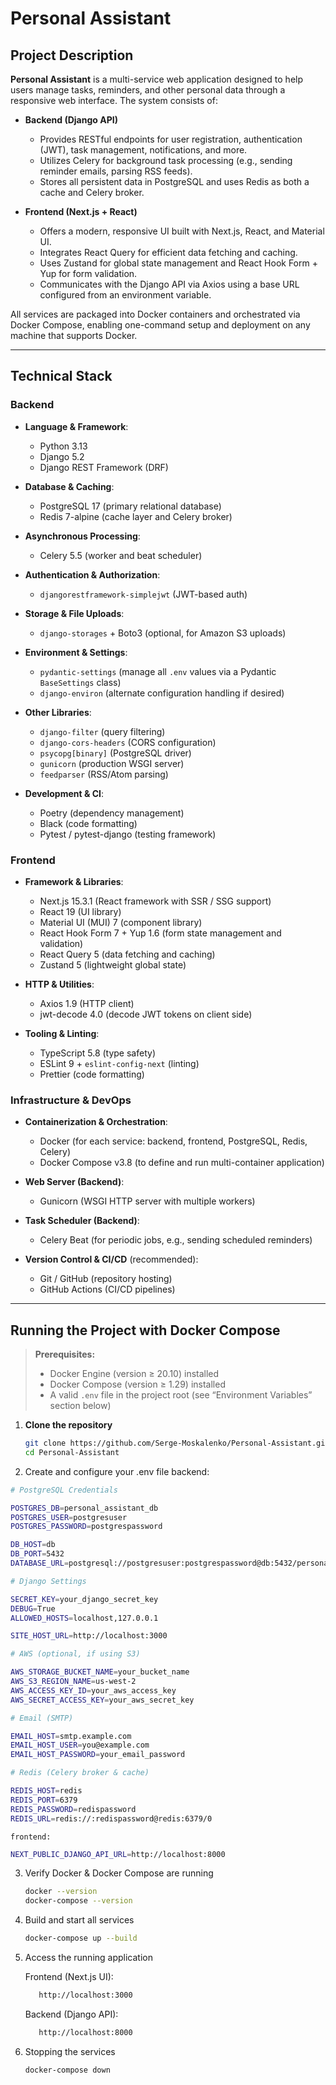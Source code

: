 # Personal Assistant

## Project Description

**Personal Assistant** is a multi-service web application designed to help users manage tasks, reminders, and other personal data through a responsive web interface. The system consists of:

- **Backend (Django API)**

  - Provides RESTful endpoints for user registration, authentication (JWT), task management, notifications, and more.
  - Utilizes Celery for background task processing (e.g., sending reminder emails, parsing RSS feeds).
  - Stores all persistent data in PostgreSQL and uses Redis as both a cache and Celery broker.

- **Frontend (Next.js + React)**
  - Offers a modern, responsive UI built with Next.js, React, and Material UI.
  - Integrates React Query for efficient data fetching and caching.
  - Uses Zustand for global state management and React Hook Form + Yup for form validation.
  - Communicates with the Django API via Axios using a base URL configured from an environment variable.

All services are packaged into Docker containers and orchestrated via Docker Compose, enabling one-command setup and deployment on any machine that supports Docker.

---

## Technical Stack

### Backend

- **Language & Framework**:

  - Python 3.13
  - Django 5.2
  - Django REST Framework (DRF)

- **Database & Caching**:

  - PostgreSQL 17 (primary relational database)
  - Redis 7-alpine (cache layer and Celery broker)

- **Asynchronous Processing**:

  - Celery 5.5 (worker and beat scheduler)

- **Authentication & Authorization**:

  - `djangorestframework-simplejwt` (JWT-based auth)

- **Storage & File Uploads**:

  - `django-storages` + Boto3 (optional, for Amazon S3 uploads)

- **Environment & Settings**:

  - `pydantic-settings` (manage all `.env` values via a Pydantic `BaseSettings` class)
  - `django-environ` (alternate configuration handling if desired)

- **Other Libraries**:

  - `django-filter` (query filtering)
  - `django-cors-headers` (CORS configuration)
  - `psycopg[binary]` (PostgreSQL driver)
  - `gunicorn` (production WSGI server)
  - `feedparser` (RSS/Atom parsing)

- **Development & CI**:
  - Poetry (dependency management)
  - Black (code formatting)
  - Pytest / pytest-django (testing framework)

### Frontend

- **Framework & Libraries**:

  - Next.js 15.3.1 (React framework with SSR / SSG support)
  - React 19 (UI library)
  - Material UI (MUI) 7 (component library)
  - React Hook Form 7 + Yup 1.6 (form state management and validation)
  - React Query 5 (data fetching and caching)
  - Zustand 5 (lightweight global state)

- **HTTP & Utilities**:

  - Axios 1.9 (HTTP client)
  - jwt-decode 4.0 (decode JWT tokens on client side)

- **Tooling & Linting**:
  - TypeScript 5.8 (type safety)
  - ESLint 9 + `eslint-config-next` (linting)
  - Prettier (code formatting)

### Infrastructure & DevOps

- **Containerization & Orchestration**:

  - Docker (for each service: backend, frontend, PostgreSQL, Redis, Celery)
  - Docker Compose v3.8 (to define and run multi-container application)

- **Web Server (Backend)**:

  - Gunicorn (WSGI HTTP server with multiple workers)

- **Task Scheduler (Backend)**:

  - Celery Beat (for periodic jobs, e.g., sending scheduled reminders)

- **Version Control & CI/CD** (recommended):
  - Git / GitHub (repository hosting)
  - GitHub Actions (CI/CD pipelines)

---

## Running the Project with Docker Compose

> **Prerequisites:**
>
> - Docker Engine (version ≥ 20.10) installed
> - Docker Compose (version ≥ 1.29) installed
> - A valid `.env` file in the project root (see “Environment Variables” section below)

1. **Clone the repository**

   ```bash
   git clone https://github.com/Serge-Moskalenko/Personal-Assistant.git
   cd Personal-Assistant

   ```

2. Create and configure your .env file
   backend:
  ```bash
# PostgreSQL Credentials

POSTGRES_DB=personal_assistant_db
POSTGRES_USER=postgresuser
POSTGRES_PASSWORD=postgrespassword

DB_HOST=db
DB_PORT=5432
DATABASE_URL=postgresql://postgresuser:postgrespassword@db:5432/personal_assistant_db

# Django Settings

SECRET_KEY=your_django_secret_key
DEBUG=True
ALLOWED_HOSTS=localhost,127.0.0.1

SITE_HOST_URL=http://localhost:3000

# AWS (optional, if using S3)

AWS_STORAGE_BUCKET_NAME=your_bucket_name
AWS_S3_REGION_NAME=us-west-2
AWS_ACCESS_KEY_ID=your_aws_access_key
AWS_SECRET_ACCESS_KEY=your_aws_secret_key

# Email (SMTP)

EMAIL_HOST=smtp.example.com
EMAIL_HOST_USER=you@example.com
EMAIL_HOST_PASSWORD=your_email_password

# Redis (Celery broker & cache)

REDIS_HOST=redis
REDIS_PORT=6379
REDIS_PASSWORD=redispassword
REDIS_URL=redis://:redispassword@redis:6379/0
 ```

    frontend:
```bash
NEXT_PUBLIC_DJANGO_API_URL=http://localhost:8000
```

3. Verify Docker & Docker Compose are running

   ```bash
   docker --version
   docker-compose --version

   ```

4. Build and start all services

   ```bash
   docker-compose up --build

   ```

5. Access the running application

   Frontend (Next.js UI):

   ```bash
      http://localhost:3000
   ```

   Backend (Django API):

   ```bash
      http://localhost:8000

   ```

6. Stopping the services
   ```bash
   docker-compose down
   ```
